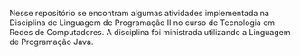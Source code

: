 Nesse repositório se encontram algumas atividades implementada na Disciplina de Linguagem de Programação II no curso de Tecnologia em Redes de Computadores.
A disciplina foi ministrada utilizando a Linguagem de Programação Java.
